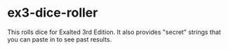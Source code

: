 # ex3-dice-roller
This rolls dice for Exalted 3rd Edition. It also provides "secret" strings that you can paste in to see past results.